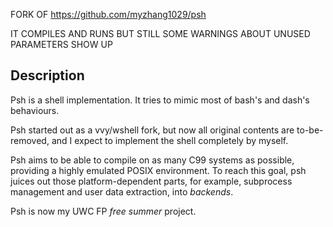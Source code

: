 FORK OF https://github.com/myzhang1029/psh

IT COMPILES AND RUNS BUT STILL SOME WARNINGS ABOUT UNUSED PARAMETERS SHOW UP


## Description
Psh is a shell implementation. It tries to mimic most of bash's
and dash's behaviours.  

Psh started out as a vvy/wshell fork, but now all original contents
are to-be-removed, and I expect to implement the shell completely
by myself.  

Psh aims to be able to compile on as many C99 systems as possible,
providing a highly emulated POSIX environment.
To reach this goal, psh juices out those platform-dependent parts, for
example, subprocess management and user data extraction, into
_backends_.  

Psh is now my UWC FP _free summer_ project.

